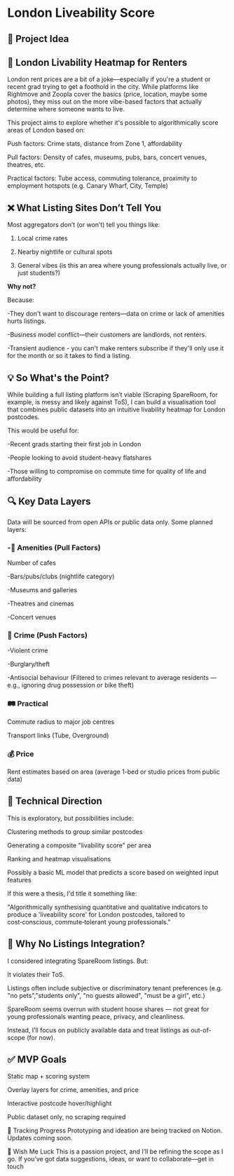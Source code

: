 # London Liveability Score

## 🧠 Project Idea
## 🎯 London Livability Heatmap for Renters
London rent prices are a bit of a joke—especially if you're a student or recent grad trying to get a foothold in the city. While platforms like Rightmove and Zoopla cover the basics (price, location, maybe some photos), they miss out on the more vibe-based factors that actually determine where someone wants to live.

This project aims to explore whether it's possible to algorithmically score areas of London based on:

Push factors: Crime stats, distance from Zone 1, affordability

Pull factors: Density of cafes, museums, pubs, bars, concert venues, theatres, etc.

Practical factors: Tube access, commuting tolerance, proximity to employment hotspots (e.g. Canary Wharf, City, Temple)

## ❌ What Listing Sites Don’t Tell You
Most aggregators don’t (or won’t) tell you things like:

1. Local crime rates

2. Nearby nightlife or cultural spots

3. General vibes (is this an area where young professionals actually live, or just students?)

**Why not?** 

Because:

-They don't want to discourage renters—data on crime or lack of amenities hurts listings.

-Business model conflict—their customers are landlords, not renters.

-Transient audience - you can't make renters subscribe if they'll only use it for the month or so it takes to find a listing.

## 💡 So What's the Point?
While building a full listing platform isn’t viable (Scraping SpareRoom, for example, is messy and likely against ToS), I can build a visualisation tool that combines public datasets into an intuitive livability heatmap for London postcodes.

This would be useful for:

-Recent grads starting their first job in London

-People looking to avoid student-heavy flatshares

-Those willing to compromise on commute time for quality of life and affordability

## 🔍 Key Data Layers
Data will be sourced from open APIs or public data only. Some planned layers:

### -📍 Amenities (Pull Factors)
Number of cafes

-Bars/pubs/clubs (nightlife category)

-Museums and galleries

-Theatres and cinemas

-Concert venues

### 🚨 Crime (Push Factors)
-Violent crime

-Burglary/theft

-Antisocial behaviour
(Filtered to crimes relevant to average residents — e.g., ignoring drug possession or bike theft)

### 🛤️ Practical
Commute radius to major job centres

Transport links (Tube, Overground)

### 💰 Price
Rent estimates based on area (average 1-bed or studio prices from public data)

## 🔧 Technical Direction
This is exploratory, but possibilities include:

Clustering methods to group similar postcodes

Generating a composite "livability score" per area

Ranking and heatmap visualisations

Possibly a basic ML model that predicts a score based on weighted input features

If this were a thesis, I'd title it something like:

  "Algorithmically synthesising quantitative and qualitative indicators to produce a 'liveability score' for London postcodes, tailored to cost‑conscious, commute‑tolerant young professionals."

## 🚫 Why No Listings Integration?
I considered integrating SpareRoom listings. But:

It violates their ToS.

Listings often include subjective or discriminatory tenant preferences (e.g. "no pets","students only", "no guests allowed", "must be a girl", etc.)

SpareRoom seems overrun with student house shares — not great for young professionals wanting peace, privacy, and cleanliness.

Instead, I’ll focus on publicly available data and treat listings as out-of-scope (for now).

## ✅ MVP Goals
Static map + scoring system

Overlay layers for crime, amenities, and price

Interactive postcode hover/highlight

Public dataset only, no scraping required

📓 Tracking Progress
Prototyping and ideation are being tracked on Notion. Updates coming soon.

🙌 Wish Me Luck
This is a passion project, and I’ll be refining the scope as I go. If you’ve got data suggestions, ideas, or want to collaborate—get in touch
